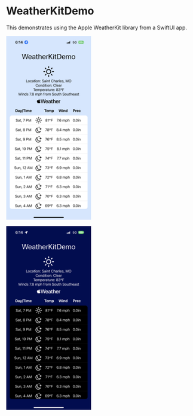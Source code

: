 # WeatherKitDemo

This demonstrates using the Apple WeatherKit library from a SwiftUI app.

<img alt="WeatherKit Demo light" style="width: 45%"
  src="WeatherKitDemo-light.png" title="WeatherKit Demo light">

<img alt="WeatherKit Demo dark" style="width: 45%"
  src="WeatherKitDemo-dark.png" title="WeatherKit Demo dark">
